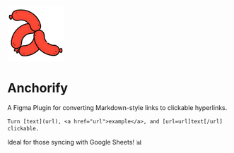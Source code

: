 <img src="https://raw.githubusercontent.com/sryo/Anchorify/main/icon.png" height="128" alt="Anchorify logo"></img>
# Anchorify
A Figma Plugin for converting Markdown-style links to clickable hyperlinks.
```
Turn [text](url), <a href="url">example</a>, and [url=url]text[/url] clickable.
```
Ideal for those syncing with Google Sheets! 📊
